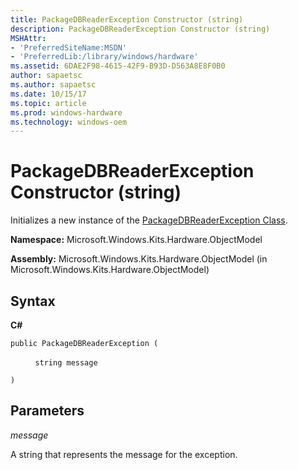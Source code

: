 ```yaml
---
title: PackageDBReaderException Constructor (string)
description: PackageDBReaderException Constructor (string)
MSHAttr:
- 'PreferredSiteName:MSDN'
- 'PreferredLib:/library/windows/hardware'
ms.assetid: 6DAE2F98-4615-42F9-B93D-D563A8E8F0B0
author: sapaetsc
ms.author: sapaetsc
ms.date: 10/15/17
ms.topic: article
ms.prod: windows-hardware
ms.technology: windows-oem
---
```


# PackageDBReaderException Constructor (string)


Initializes a new instance of the [PackageDBReaderException Class](packagedbreaderexception-class.md).

**Namespace:** Microsoft.Windows.Kits.Hardware.ObjectModel

**Assembly:** Microsoft.Windows.Kits.Hardware.ObjectModel (in Microsoft.Windows.Kits.Hardware.ObjectModel)

## <span id="Syntax"></span><span id="syntax"></span><span id="SYNTAX"></span>Syntax


**C#**

`public PackageDBReaderException (`

          `string message`

`)`

## <span id="Parameters"></span><span id="parameters"></span><span id="PARAMETERS"></span>Parameters


*message*

A string that represents the message for the exception.

 

 






